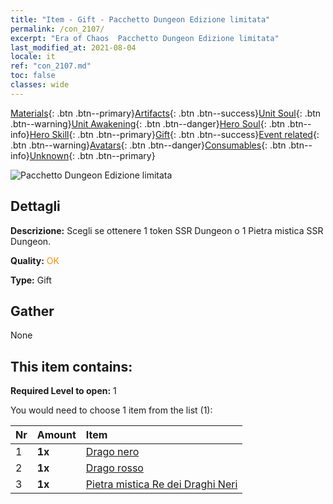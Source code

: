 ```yaml
---
title: "Item - Gift - Pacchetto Dungeon Edizione limitata"
permalink: /con_2107/
excerpt: "Era of Chaos  Pacchetto Dungeon Edizione limitata"
last_modified_at: 2021-08-04
locale: it
ref: "con_2107.md"
toc: false
classes: wide
---
```

 [Materials](/ItemsIT/){: .btn .btn--primary}[Artifacts](/ItemsIT/Artifacts/){: .btn .btn--success}[Unit Soul](/ItemsIT/UnitSoul/){: .btn .btn--warning}[Unit Awakening](/ItemsIT/UnitAwakening/){: .btn .btn--danger}[Hero Soul](/ItemsIT/HeroSoul/){: .btn .btn--info}[Hero Skill](/ItemsIT/HeroSkill/){: .btn .btn--primary}[Gift](/ItemsIT/Gift/){: .btn .btn--success}[Event related](/ItemsIT/Events/){: .btn .btn--warning}[Avatars](/ItemsIT/Avatars/){: .btn .btn--danger}[Consumables](/ItemsIT/Consumables/){: .btn .btn--info}[Unknown](/ItemsIT/Unknown/){: .btn .btn--primary}

 ![Pacchetto Dungeon Edizione limitata](/images/t/i_994008.png)

## Dettagli
 **Descrizione:** Scegli se ottenere 1 token SSR Dungeon o 1 Pietra mistica SSR Dungeon.

 **Quality:** <span style="color: #FF8C00">OK</span>

 **Type:** Gift

## Gather

  None

## This item contains:

 **Required Level to open:** 1

 You would need to choose 1 item from the list (1):

  | Nr | Amount |     Item    |
  |:---|:-------|:------------|
  | 1 |  **1x** | [Drago nero](/ItemsIT/unt_250/) |  | 
  | 2 |  **1x** | [Drago rosso](/ItemsIT/unt_251/) |  | 
  | 3 |  **1x** | [Pietra mistica Re dei Draghi Neri](/ItemsIT/unt_334/) |  | 
